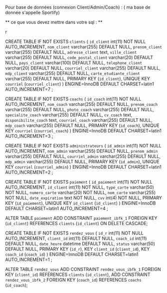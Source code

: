 Pour base de données (connexion Client/Admin/Coach) : 
( ma base de donnée s'appelle Sportify)

** ce que vous devez mettre dans votre sql : **

r

CREATE TABLE IF NOT EXISTS `clients` (
  `id_client` int(11) NOT NULL AUTO_INCREMENT,
  `nom_client` varchar(255) DEFAULT NULL,
  `prenom_client` varchar(255) DEFAULT NULL,
  `adresse_client` text,
  `ville_client` varchar(255) DEFAULT NULL,
  `code_postal_client` varchar(20) DEFAULT NULL,
  `pays_client` varchar(100) DEFAULT NULL,
  `telephone_client` varchar(20) DEFAULT NULL,
  `courriel_client` varchar(255) DEFAULT NULL,
  `mdp_client` varchar(255) DEFAULT NULL,
  `carte_etudiante_client` varchar(255) DEFAULT NULL,
  PRIMARY KEY (`id_client`),
  UNIQUE KEY `courriel` (`courriel_client`)
) ENGINE=InnoDB  DEFAULT CHARSET=latin1 AUTO_INCREMENT=7 ;




CREATE TABLE IF NOT EXISTS `coachs` (
  `id_coach` int(11) NOT NULL AUTO_INCREMENT,
  `nom_coach` varchar(255) DEFAULT NULL,
  `prenom_coach` varchar(255) DEFAULT NULL,
  `photo_coach` varchar(255) DEFAULT NULL,
  `specialite_coach` varchar(255) DEFAULT NULL,
  `cv_coach` text,
  `disponibilite_coach` text,
  `courriel_coach` varchar(255) DEFAULT NULL,
  `mdp_coach` varchar(255) DEFAULT NULL,
  PRIMARY KEY (`id_coach`),
  UNIQUE KEY `courriel` (`courriel_coach`)
) ENGINE=InnoDB  DEFAULT CHARSET=latin1 AUTO_INCREMENT=3 ;




CREATE TABLE IF NOT EXISTS `administrateurs` (
  `id_admin` int(11) NOT NULL AUTO_INCREMENT,
  `nom_admin` varchar(255) DEFAULT NULL,
  `prenom_admin` varchar(255) DEFAULT NULL,
  `courriel_admin` varchar(255) DEFAULT NULL,
  `mdp_admin` varchar(255) DEFAULT NULL,
  PRIMARY KEY (`id_admin`),
  UNIQUE KEY `courriel` (`courriel_admin`)
) ENGINE=InnoDB  DEFAULT CHARSET=latin1 AUTO_INCREMENT=2 ;



CREATE TABLE IF NOT EXISTS `paiement` (
  `id_paiement` int(11) NOT NULL AUTO_INCREMENT,
  `id_client` int(11) NOT NULL,
  `type_carte` varchar(50) NOT NULL,
  `numero_carte` varchar(20) NOT NULL,
  `nom_carte` varchar(255) NOT NULL,
  `date_expiration` text NOT NULL,
  `cvv` int(4) NOT NULL,
  PRIMARY KEY (`id_paiement`),
  UNIQUE KEY `id_client` (`id_client`)
) ENGINE=InnoDB  DEFAULT CHARSET=latin1 AUTO_INCREMENT=4 ;




ALTER TABLE `paiement`
  ADD CONSTRAINT `paiement_ibfk_1` FOREIGN KEY (`id_client`) REFERENCES `clients` (`id_client`) ON DELETE CASCADE;



CREATE TABLE IF NOT EXISTS `rendez_vous` (
  `id_r` int(11) NOT NULL AUTO_INCREMENT,
  `client_id` int(11) DEFAULT NULL,
  `coach_id` int(11) DEFAULT NULL,
  `date_heure` datetime DEFAULT NULL,
  `status` varchar(50) DEFAULT NULL,
  PRIMARY KEY (`id_r`),
  KEY `client_id` (`client_id`),
  KEY `coach_id` (`coach_id`)
) ENGINE=InnoDB DEFAULT CHARSET=latin1 AUTO_INCREMENT=1 ;



ALTER TABLE `rendez_vous`
  ADD CONSTRAINT `rendez_vous_ibfk_1` FOREIGN KEY (`client_id`) REFERENCES `clients` (`id_client`),
  ADD CONSTRAINT `rendez_vous_ibfk_2` FOREIGN KEY (`coach_id`) REFERENCES `coachs` (`id_coach`);



